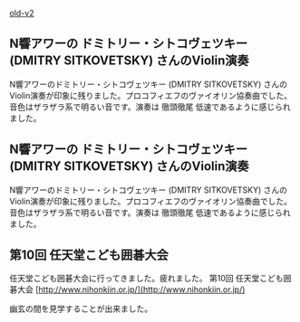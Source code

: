 [old-v2](ig070506-orig.html)

## N響アワーの ドミトリー・シトコヴェツキー (DMITRY SITKOVETSKY) さんのViolin演奏

N響アワーのドミトリー・シトコヴェツキー (DMITRY SITKOVETSKY) さんのViolin演奏が印象に残りました。プロコフィエフのヴァイオリン協奏曲でした。音色はザラザラ系で明るい音です。演奏は 徹頭徹尾 低速であるように感じられました。






## N響アワーの ドミトリー・シトコヴェツキー (DMITRY SITKOVETSKY) さんのViolin演奏


N響アワーのドミトリー・シトコヴェツキー (DMITRY SITKOVETSKY) さんのViolin演奏が印象に残りました。プロコフィエフのヴァイオリン協奏曲でした。音色はザラザラ系で明るい音です。演奏は
徹頭徹尾 低速であるように感じられました。

## 第10回 任天堂こども囲碁大会


任天堂こども囲碁大会に行ってきました。疲れました。
第10回 任天堂こども囲碁大会
  [http://www.nihonkiin.or.jp/](http://www.nihonkiin.or.jp/)


幽玄の間を見学することが出来ました。
